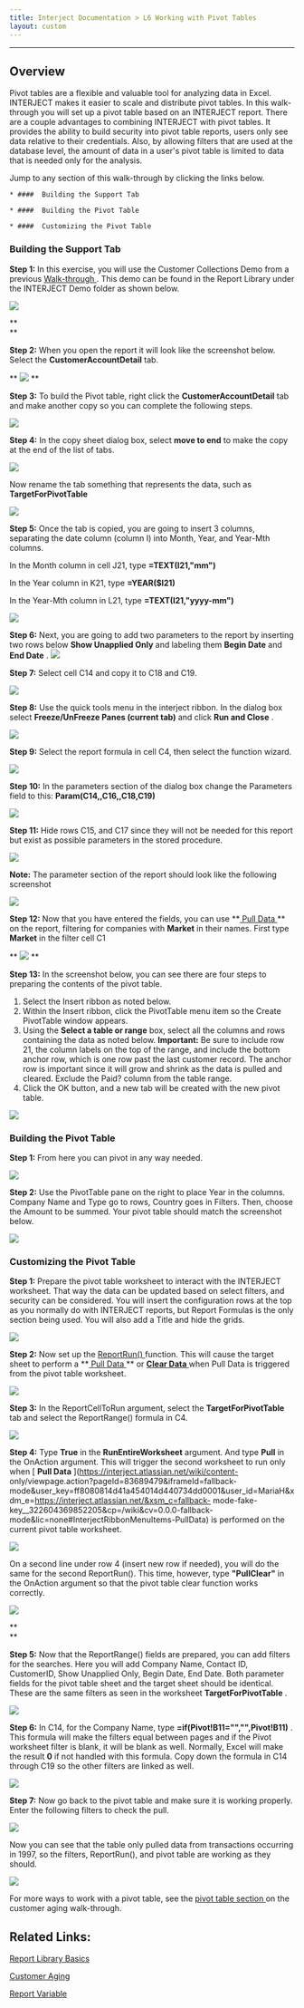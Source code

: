 ```yaml
---
title: Interject Documentation > L6 Working with Pivot Tables
layout: custom
---
```

* * *

##  **Overview**

Pivot tables are a flexible and valuable tool for analyzing data in Excel.
INTERJECT makes it easier to scale and distribute pivot tables. In this walk-
through you will set up a pivot table based on an INTERJECT report. There are
a couple advantages to combining INTERJECT with pivot tables. It provides the
ability to build security into pivot table reports, users only see data
relative to their credentials. Also, by allowing filters that are used at the
database level, the amount of data in a user's pivot table is limited to data
that is needed only for the analysis.

Jump to any section of this walk-through by clicking the links below.

    * ####  Building the Support Tab 

    * ####  Building the Pivot Table 

    * ####  Customizing the Pivot Table 

###  Building the Support Tab

**Step 1:** In this exercise, you will use the Customer Collections Demo from
a previous [ Walk-through ](/wAbout/Customer-Aging_128091294.html) . This demo
can be found in the Report Library under the INTERJECT Demo folder as shown
below.

![](attachments/128202725/128880865.png)

**  
**

**Step 2:** When you open the report it will look like the screenshot below.
Select the **CustomerAccountDetail** tab.

** ![](attachments/128202725/129699011.png) **

  

**Step 3:** To build the Pivot table, right click the
**CustomerAccountDetail** tab and make another copy so you can complete the
following steps.

![](attachments/128202725/128846408.png)

  

**Step 4:** In the copy sheet dialog box, select **move to end** to make the
copy at the end of the list of tabs.

![](attachments/128202725/128846651.png)

  

Now rename the tab something that represents the data, such as
**TargetForPivotTable**

![](attachments/128202725/128980328.png)

  

**Step 5:** Once the tab is copied, you are going to insert 3 columns,
separating the date column (column I) into Month, Year, and Year-Mth columns.

In the Month column in cell J21, type **=TEXT(I21,"mm")**

In the Year column in K21, type **=YEAR($I21)**

In the Year-Mth column in L21, type **=TEXT(I21,"yyyy-mm")**

![](attachments/128202725/128846937.png?width=1355)

**Step 6:** Next, you are going to add two parameters to the report by
inserting two rows below **Show Unapplied Only** and labeling them **Begin
Date** and **End Date** .  ![](attachments/128202725/327057432.jpg)

  

**Step 7:** Select cell C14 and copy it to C18 and C19.

![](attachments/128202725/327122963.jpg)

  

**Step 8:** Use the quick tools menu in the interject ribbon. In the dialog
box select **Freeze/UnFreeze Panes (current tab)** and click **Run and Close**
.

![](attachments/128202725/327155733.jpg)

  

**Step 9:** Select the report formula in cell C4, then select the function
wizard.

![](attachments/128202725/327122968.jpg)

  

**Step 10:** In the parameters section of the dialog box change the Parameters
field to this: **Param(C14,,C16,,C18,C19)**

![](attachments/128202725/326860827.jpg)

  

**Step 11:** Hide rows C15, and C17 since they will not be needed for this
report but exist as possible parameters in the stored procedure.

![](attachments/128202725/327057440.jpg)

  

**Note:** The parameter section of the report should look like the following
screenshot

![](attachments/128202725/327024689.jpg)

  

**Step 12:** Now that you have entered the fields, you can use **[ Pull Data
](/wPortal/INTERJECT-Ribbon-Menu-Items_83689479.html) ** on the report,
filtering for companies with **Market** in their names. First type **Market**
in the filter cell C1

** ![](attachments/128202725/327122976.jpg) **

**Step 13:** In the screenshot below, you can see there are four steps to
preparing the contents of the pivot table.

  1. Select the Insert ribbon as noted below. 
  2. Within the Insert ribbon, click the PivotTable menu item so the Create PivotTable window appears. 
  3. Using the **Select a table or range** box, select all the columns and rows containing the data as noted below. **Important:** Be sure to include row 21, the column labels on the top of the range, and include the bottom anchor row, which is one row past the last customer record. The anchor row is important since it will grow and shrink as the data is pulled and cleared. Exclude the Paid? column from the table range. 
  4. Click the OK button, and a new tab will be created with the new pivot table. 

![](attachments/128202725/327155744.jpg)

  

###  Building the Pivot Table

**Step 1:** From here you can pivot in any way needed.

![](attachments/128202725/128848141.png)

  

**Step 2:** Use the PivotTable pane on the right to place Year in the columns.
Company Name and Type go to rows, Country goes in Filters. Then, choose the
Amount to be summed. Your pivot table should match the screenshot below.

![](attachments/128202725/128848096.png)

  

###  Customizing the Pivot Table

**Step 1:** Prepare the pivot table worksheet to interact with the INTERJECT
worksheet. That way the data can be updated based on select filters, and
security can be considered. You will insert the configuration rows at the top
as you normally do with INTERJECT reports, but Report Formulas is the only
section being used. You will also add a Title and hide the grids.

  

![](attachments/128202725/128879448.png)

  

**Step 2:** Now set up the [ ReportRun() ](/wIndex/61702558.html) function.
This will cause the target sheet to perform a **[ Pull Data
](/wPortal/INTERJECT-Ribbon-Menu-Items_83689479.html) ** or [ **Clear Data**
](/wPortal/INTERJECT-Ribbon-Menu-Items_83689479.html) when Pull Data is
triggered from the pivot table worksheet.

![](attachments/128202725/128881659.png)

  

**Step 3:** In the ReportCellToRun argument, select the
**TargetForPivotTable** tab and select the ReportRange() formula in C4.

![](attachments/128202725/129992253.png)

  

**Step 4:** Type **True** in the **RunEntireWorksheet** argument. And type
**Pull** in the OnAction argument. This will trigger the second worksheet to
run only when [ **Pull Data** ](https://interject.atlassian.net/wiki/content-
only/viewpage.action?pageId=83689479&iframeId=fallback-
mode&user_key=ff8080814d41a454014d440734dd0001&user_id=MariaH&xdm_e=https://interject.atlassian.net/&xsm_c=fallback-
mode-fake-key__322604369852205&cp=/wiki&cv=0.0.0-fallback-
mode&lic=none#InterjectRibbonMenuItems-PullData) is performed on the current
pivot table worksheet.

![](attachments/128202725/128879589.png)

  

On a second line under row 4 (insert new row if needed), you will do the same
for the second ReportRun(). This time, however, type **"PullClear"** in the
OnAction argument so that the pivot table clear function works correctly.

![](attachments/128202725/128882207.png)

**  
**

**Step 5:** Now that the ReportRange() fields are prepared, you can add
filters for the searches. Here you will add Company Name, Contact ID,
CustomerID, Show Unapplied Only, Begin Date, End Date. Both parameter fields
for the pivot table sheet and the target sheet should be identical. These are
the same filters as seen in the worksheet **TargetForPivotTable** .

![](attachments/128202725/327122990.jpg)

  

**Step 6:** In C14, for the Company Name, type
**=if(Pivot!B11="","",Pivot!B11)** . This formula will make the filters equal
between pages and if the Pivot worksheet filter is blank, it will be blank as
well. Normally, Excel will make the result **0** if not handled with this
formula. Copy down the formula in C14 through C19 so the other filters are
linked as well.

![](attachments/128202725/326926403.jpg)

  

**Step 7:** Now go back to the pivot table and make sure it is working
properly. Enter the following filters to check the pull.

![](attachments/128202725/327024694.jpg)

  

Now you can see that the table only pulled data from transactions occurring in
1997, so the filters, ReportRun(), and pivot table are working as they should.

![](attachments/128202725/326926408.jpg)

  

For more ways to work with a pivot table, see the [ pivot table section
](/wAbout/Customer-Aging_128091294.html#CustomerAging-pivot) on the customer
aging walk-through.

  

##  Related Links:

[ Report Library Basics
](https://interject.atlassian.net/wiki/display/ID/Report+Library+Basics)

[ Customer Aging ](/wAbout/Customer-Aging_128091294.html)

[ Report Variable ](/wIndex/61702201.html)

  

  

  

  

  

  

  

  

  

  

  

  

  

  

